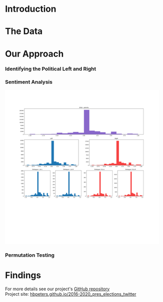 # Introduction

# The Data

# Our Approach
### Identifying the Political Left and Right

### Sentiment Analysis
![2016 sentiment](2016_polarity_dists.png)

### Permutation Testing

# Findings


For more details see our project's [GitHub repository](https://github.com/hbpeters/2016-2020_elections_on_twitter)   
Project site: [hbpeters.github.io/2016-2020_pres_elections_twitter](https://hbpeters.github.io/2016-2020_pres_elections_twitter/)
